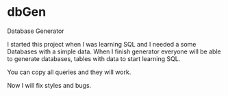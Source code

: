# dbGen
Database Generator

I started this project when I was learning SQL and I needed a some Databases with a simple data.
When I finish generator everyone will be able to generate databases, tables with data to start learning SQL.

You can copy all queries and they will work.

Now I will fix styles and bugs.
